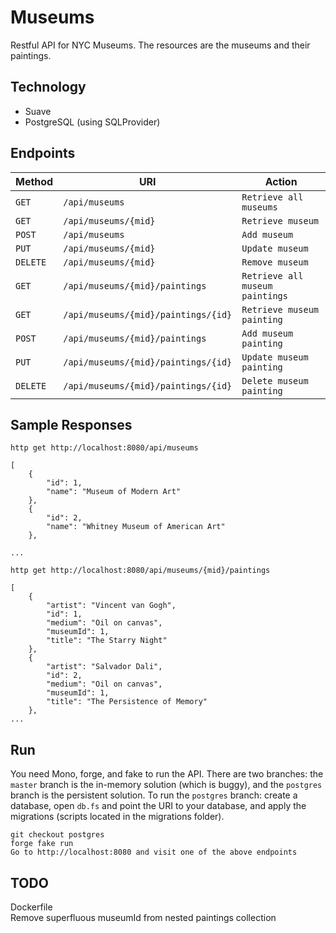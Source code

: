 # Museums

Restful API for NYC Museums. The resources are the museums and their paintings.

Technology
----------
* Suave
* PostgreSQL (using SQLProvider)

Endpoints
---------

| Method     | URI                                  | Action                                 |
|------------|--------------------------------------|----------------------------------------|
| `GET`      | `/api/museums`                       | `Retrieve all museums`                 |
| `GET`      | `/api/museums/{mid}`                 | `Retrieve museum`                      |
| `POST`     | `/api/museums`                       | `Add museum`                           |
| `PUT`      | `/api/museums/{mid}`                 | `Update museum`                        |
| `DELETE`   | `/api/museums/{mid}`                 | `Remove museum`                        |
| `GET`      | `/api/museums/{mid}/paintings`       | `Retrieve all museum paintings`        |
| `GET`      | `/api/museums/{mid}/paintings/{id}`  | `Retrieve museum painting`             |
| `POST`     | `/api/museums/{mid}/paintings`       | `Add museum painting`                  |
| `PUT`      | `/api/museums/{mid}/paintings/{id}`  | `Update museum painting`               |
| `DELETE`   | `/api/museums/{mid}/paintings/{id}`  | `Delete museum painting`               |

Sample Responses
---------------
`http get http://localhost:8080/api/museums` 
```
[
    {
        "id": 1, 
        "name": "Museum of Modern Art"
    }, 
    {
        "id": 2, 
        "name": "Whitney Museum of American Art"
    }, 

...
```
`http get http://localhost:8080/api/museums/{mid}/paintings` 
```
[
    {
        "artist": "Vincent van Gogh", 
        "id": 1, 
        "medium": "Oil on canvas", 
        "museumId": 1, 
        "title": "The Starry Night"
    }, 
    {
        "artist": "Salvador Dali", 
        "id": 2, 
        "medium": "Oil on canvas", 
        "museumId": 1, 
        "title": "The Persistence of Memory"
    }, 
...
```
Run
---

You need Mono, forge, and fake to run the API. There are two branches: the
`master` branch is the in-memory solution (which is buggy), and the `postgres`
branch is the persistent solution. To run the `postgres` branch: create
a database, open `db.fs` and point the URI to your database, and apply the
migrations (scripts located in the migrations folder).

```
git checkout postgres
forge fake run
Go to http://localhost:8080 and visit one of the above endpoints
```

TODO
----
Dockerfile  
Remove superfluous museumId from nested paintings collection
